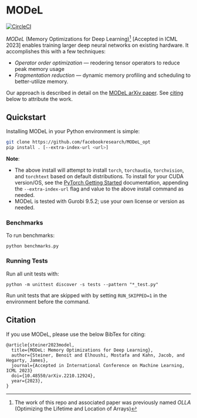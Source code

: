 # MODeL

[![CircleCI](https://img.shields.io/circleci/build/github/facebookresearch/MODel_opt?label=CircleCI)](https://app.circleci.com/pipelines/github/facebookresearch/MODel_opt)

*MODeL* (Memory Optimizations for Deep Learning)[^1] [Accepted in ICML 2023] enables training larger deep neural networks on existing hardware. It accomplishes this with a few techniques:

- *Operator order optimization* — reodering tensor operators to reduce peak memory usage
- *Fragmentation reduction* — dynamic memory profiling and scheduling to better-utilize memory.

Our approach is described in detail on the [MODeL arXiv paper](https://arxiv.org/abs/2210.12924). See [citing](#citation) below to attribute the work.

## Quickstart

Installing MODeL in your Python environment is simple:

```bash
git clone https://github.com/facebookresearch/MODeL_opt
pip install . [--extra-index-url <url>]
```

**Note**:

- The above install will attempt to install `torch`, `torchaudio`, `torchvision`, and `torchtext` based on default distributions. To install for your CUDA version/OS, see the [PyTorch Getting Started](https://pytorch.org/get-started/locally/) documentation, appending the `--extra-index-url` flag and value to the above install command as needed.
- MODeL is tested with Gurobi 9.5.2; use your own license or version as needed.

### Benchmarks

To run benchmarks:

```
python benchmarks.py
```

### Running Tests

Run all unit tests with:

```
python -m unittest discover -s tests --pattern "*_test.py"
```

Run unit tests that are skipped with by setting `RUN_SKIPPED=1` in the environment before the command.

## Citation

If you use MODeL, please use the below BibTex for citing:

```text
@article{steiner2023model,
  title={MODeL: Memory Optimizations for Deep Learning},
  author={Steiner, Benoit and Elhoushi, Mostafa and Kahn, Jacob, and Hegarty, James},
  journal={Accepted in International Conference on Machine Learning, ICML 2023}
  doi={10.48550/arXiv.2210.12924},
  year={2023},
}
```

[^1]: The work of this repo and associated paper was previously named *OLLA* (Optimizing the Lifetime and Location of Arrays)
